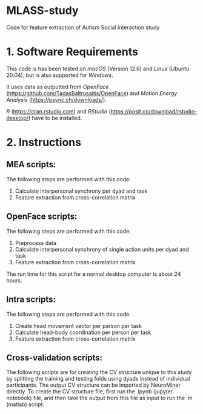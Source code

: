 # MLASS-study
Code for feature extraction of Autism Social Interaction study

# 1. Software Requirements
This code is has been tested on _macOS_ (Version 12.6) and _Linux_ (Ubuntu 20.04), but is also supported for _Windows_. 

It uses data as outputted from _OpenFace_ (https://github.com/TadasBaltrusaitis/OpenFace) and _Motion Energy Analysis_ (https://psync.ch/downloads/).

_R_ (https://cran.rstudio.com) and _RStudio_ (https://posit.co/download/rstudio-desktop/) have to be installed. 


# 2. Instructions
## MEA scripts:
The following steps are performed with this code:
1. Calculate interpersonal synchrony per dyad and task
2. Feature extraction from cross-correlation matrix

## OpenFace scripts:
The following steps are performed with this code:
1. Preprocess data
2. Calculate interpersonal synchrony of single action units per dyad and task
3. Feature extraction from cross-correlation matrix

The run time for this script for a normal desktop computer is about 24 hours.

## Intra scripts:
The following steps are performed with this code:
1. Create head movement vector per person per task
2. Calculate head-body coordination per person per task
3. Feature extraction from cross-correlation matrix

## Cross-validation scripts:
The following scripts are for creating the CV structure unique to this study by splitting the training and testing folds using dyads instead of individual participants. The output CV structure can be imported by NeuroMiner directly. 
To create the CV structure file, first run the .ipynb (jupyter notebook) file, and then take the output from this file as input to run the .m (matlab) script. 
